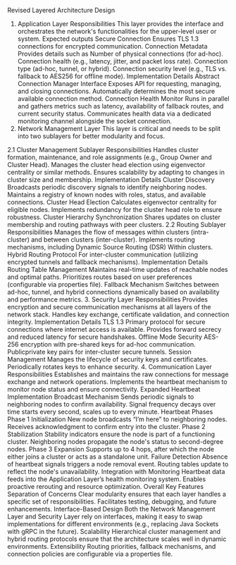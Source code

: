 Revised Layered Architecture Design
1. Application Layer
Responsibilities
This layer provides the interface and orchestrates the network's functionalities for the upper-level user or system.
Expected outputs
Secure Connection Ensures TLS 1.3 connections for encrypted communication.
Connection Metadata Provides details such as
Number of physical connections (for ad-hoc).
Connection health (e.g., latency, jitter, and packet loss rate).
Connection type (ad-hoc, tunnel, or hybrid).
Connection security level (e.g., TLS vs. fallback to AES256 for offline mode).
Implementation Details
Abstract Connection Manager Interface
Exposes API for requesting, managing, and closing connections.
Automatically determines the most secure available connection method.
Connection Health Monitor
Runs in parallel and gathers metrics such as latency, availability of fallback routes, and current security status.
Communicates health data via a dedicated monitoring channel alongside the socket connection.
2. Network Management Layer
This layer is critical and needs to be split into two sublayers for better modularity and focus.

2.1 Cluster Management Sublayer
Responsibilities
Handles cluster formation, maintenance, and role assignments (e.g., Group Owner and Cluster Head).
Manages the cluster head election using eigenvector centrality or similar methods.
Ensures scalability by adapting to changes in cluster size and membership.
Implementation Details
Cluster Discovery
Broadcasts periodic discovery signals to identify neighboring nodes.
Maintains a registry of known nodes with roles, status, and available connections.
Cluster Head Election
Calculates eigenvector centrality for eligible nodes.
Implements redundancy for the cluster head role to ensure robustness.
Cluster Hierarchy Synchronization
Shares updates on cluster membership and routing pathways with peer clusters.
2.2 Routing Sublayer
Responsibilities
Manages the flow of messages within clusters (intra-cluster) and between clusters (inter-cluster).
Implements routing mechanisms, including
Dynamic Source Routing (DSR) Within clusters.
Hybrid Routing Protocol For inter-cluster communication (utilizing encrypted tunnels and fallback mechanisms).
Implementation Details
Routing Table Management
Maintains real-time updates of reachable nodes and optimal paths.
Prioritizes routes based on user preferences (configurable via properties file).
Fallback Mechanism
Switches between ad-hoc, tunnel, and hybrid connections dynamically based on availability and performance metrics.
3. Security Layer
Responsibilities
Provides encryption and secure communication mechanisms at all layers of the network stack.
Handles key exchange, certificate validation, and connection integrity.
Implementation Details
TLS 1.3
Primary protocol for secure connections where internet access is available.
Provides forward secrecy and reduced latency for secure handshakes.
Offline Mode Security
AES-256 encryption with pre-shared keys for ad-hoc communication.
Publicprivate key pairs for inter-cluster secure tunnels.
Session Management
Manages the lifecycle of security keys and certificates.
Periodically rotates keys to enhance security.
4. Communication Layer
Responsibilities
Establishes and maintains the raw connections for message exchange and network operations.
Implements the heartbeat mechanism to monitor node status and ensure connectivity.
Expanded Heartbeat Implementation
Broadcast Mechanism
Sends periodic signals to neighboring nodes to confirm availability.
Signal frequency decays over time starts every second, scales up to every minute.
Heartbeat Phases
Phase 1 Initialization
New node broadcasts “I’m here” to neighboring nodes.
Receives acknowledgment to confirm entry into the cluster.
Phase 2 Stabilization
Stability indicators ensure the node is part of a functioning cluster.
Neighboring nodes propagate the node's status to second-degree nodes.
Phase 3 Expansion
Supports up to 4 hops, after which the node either joins a cluster or acts as a standalone unit.
Failure Detection
Absence of heartbeat signals triggers a node removal event.
Routing tables update to reflect the node's unavailability.
Integration with Monitoring
Heartbeat data feeds into the Application Layer’s health monitoring system.
Enables proactive rerouting and resource optimization.
Overall Key Features
Separation of Concerns
Clear modularity ensures that each layer handles a specific set of responsibilities.
Facilitates testing, debugging, and future enhancements.
Interface-Based Design
Both the Network Management Layer and Security Layer rely on interfaces, making it easy to swap implementations for different environments (e.g., replacing Java Sockets with gRPC in the future).
Scalability
Hierarchical cluster management and hybrid routing protocols ensure that the architecture scales well in dynamic environments.
Extensibility
Routing priorities, fallback mechanisms, and connection policies are configurable via a properties file.